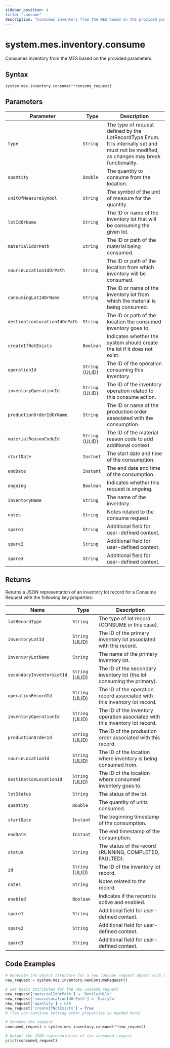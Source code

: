 ```yaml
---
sidebar_position: 4
title: "consume"
description: "Consumes inventory from the MES based on the provided parameters."
---
```


# system.mes.inventory.consume

Consumes inventory from the MES based on the provided parameters.

## Syntax

```python
system.mes.inventory.consume(**consume_request)
```

## Parameters

| Parameter                     | Type            | Description                                                                                                                               |
| ----------------------------- | --------------- | ----------------------------------------------------------------------------------------------------------------------------------------- |
| `type`                        | `String`        | The type of request defined by the LotRecordType Enum. It is internally set and must not be modified, as changes may break functionality. |
| `quantity`                    | `Double`        | The quantity to consume from the location.                                                                                                |
| `unitOfMeasureSymbol`         | `String`        | The symbol of the unit of measure for the quantity.                                                                                       |
| `lotIdOrName`                 | `String`        | The ID or name of the inventory lot that will be consuming the given lot.                                                                 |
| `materialIdOrPath`            | `String`        | The ID or path of the material being consumed.                                                                                            |
| `sourceLocationIdOrPath`      | `String`        | The ID or path of the location from which inventory will be consumed.                                                                     |
| `consumingLotIdOrName`        | `String`        | The ID or name of the inventory lot from which the material is being consumed.                                                            |
| `destinationLocationIdOrPath` | `String`        | The ID or path of the location the consumed inventory goes to.                                                                            |
| `createIfNotExists`           | `Boolean`       | Indicates whether the system should create the lot if it does not exist.                                                                  |
| `operationId`                 | `String` (ULID) | The ID of the operation consuming this inventory.                                                                                         |
| `inventoryOperationId`        | `String` (ULID) | The ID of the inventory operation related to this consume action.                                                                         |
| `productionOrderIdOrName`     | `String`        | The ID or name of the production order associated with the consumption.                                                                   |
| `materialReasonCodeId`        | `String` (ULID) | The ID of the material reason code to add additional context.                                                                             |
| `startDate`                   | `Instant`       | The start date and time of the consumption.                                                                                               |
| `endDate`                     | `Instant`       | The end date and time of the consumption.                                                                                                 |
| `ongoing`                     | `Boolean`       | Indicates whether this request is ongoing.                                                                                                |
| `inventoryName`               | `String`        | The name of the inventory.                                                                                                                |
| `notes`                       | `String`        | Notes related to the consume request.                                                                                                     |
| `spare1`                      | `String`        | Additional field for user-defined context.                                                                                                |
| `spare2`                      | `String`        | Additional field for user-defined context.                                                                                                |
| `spare3`                      | `String`        | Additional field for user-defined context.                                                                                                |

## Returns

Returns a JSON representation of an inventory lot record for a Consume Request with the following key properties:

| Name                      | Type            | Description                                                                               |
|---------------------------| --------------- | ----------------------------------------------------------------------------------------- |
| `lotRecordType`           | `String`        | The type of lot record (CONSUME in this case).                                            |
| `inventoryLotId`          | `String` (ULID) | The ID of the primary inventory lot associated with this record.                          |
| `inventoryLotName`        | `String`        | The name of the primary inventory lot.                                                    |
| `secondaryInventoryLotId` | `String` (ULID) | The ID of the secondary inventory lot (the lot consuming the primary).                  |
| `operationRecordId`       | `String` (ULID) | The ID of the operation record associated with this inventory lot record.                 |
| `inventoryOperationId`    | `String` (ULID) | The ID of the inventory operation associated with this inventory lot record.              |
| `productionOrderId`       | `String` (ULID) | The ID of the production order associated with this record.                               |
| `sourceLocationId`        | `String` (ULID) | The ID of the location where inventory is being consumed from.                            |
| `destinationLocationId`   | `String` (ULID) | The ID of the location where consumed inventory goes to.                                  |
| `lotStatus`               | `String`        | The status of the lot.                                                                    |
| `quantity`                | `Double`        | The quantity of units consumed.                                                           |
| `startDate`               | `Instant`       | The beginning timestamp of the consumption.                                               |
| `endDate`                 | `Instant`       | The end timestamp of the consumption.                                                     |
| `status`                  | `String`        | The status of the record (RUNNING, COMPLETED, FAULTED).                                   |
| `id`                      | `String` (ULID) | The ID of the inventory lot record.                                                       |
| `notes`                   | `String`        | Notes related to the record.                                                              |
| `enabled`                 | `Boolean`       | Indicates if the record is active and enabled.                                            |
| `spare1`                  | `String`        | Additional field for user-defined context.                                                |
| `spare2`                  | `String`        | Additional field for user-defined context.                                                |
| `spare3`                  | `String`        | Additional field for user-defined context.                                                |

## Code Examples

```python
# Generate the object structure for a new consume request object with no initial arguments
new_request = system.mes.inventory.newConsumeRequest()

# Set basic attributes for the new consume request
new_request['materialIdOrPath'] = 'Bottle/Milk'
new_request['sourceLocationIdOrPath'] = 'DairyCo'
new_request['quantity'] = 610
new_request['createIfNotExists'] = True
# (You can continue setting other properties as needed here)

# Consume the request
consumed_request = system.mes.inventory.consume(**new_request)

# Output the JSON representation of the consumed request
print(consumed_request)
```
